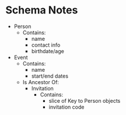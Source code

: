 # Schema Notes

* Person
  * Contains:
    * name
    * contact info
    * birthdate/age
* Event
  * Contains:
    * name
    * start/end dates
  * Is Ancestor Of:
    * Invitation
      * Contains:
      	* slice of Key to Person objects
        * invitation code
